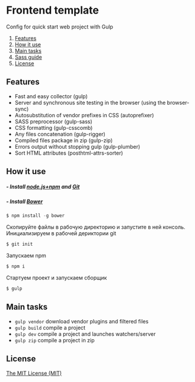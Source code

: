 # Frontend template
Config for quick start web project with Gulp

1. [Features](#features)
2. [How it use](#howto)
3. [Main tasks](#maintasks)
4. [Sass guide](https://github.com/egorkir/sass-guide)
5. [License](#license)

## <a name="features"></a> Features
+ Fast and easy collector (gulp)
+ Server and synchronous site testing in the browser (using the browser-sync)
+ Autosubstitution of vendor prefixes in CSS (autoprefixer)
+ SASS preprocessor (gulp-sass)
+ CSS formatting (gulp-csscomb)
+ Any files concatenation (gulp-rigger)
+ Compiled files package in zip (gulp-zip)
+ Errors output without stopping gulp (gulp-plumber)
+ Sort HTML attributes (posthtml-attrs-sorter)

## <a name="howto"></a> How it use
##### - Install <a href="https://nodejs.org">node.js+npm</a> and <a href="https://git-scm.com/downloads">Git</a>
##### - Install <a href="http://bower.io/">Bower</a>

```js
$ npm install -g bower
```
Скопируйте файлы в рабочую директорию и запустите в ней консоль.<br>
Инициализируем в рабочей дериктории git

```js
$ git init
```
Запускаем npm

```js
$ npm i
```
Стартуем проект и запускаем сборщик

```js
$ gulp
```
## <a name="maintasks"></a> Main tasks
+ `gulp vendor` download vendor plugins and filtered files
+ `gulp build` compile a project
+ `gulp dev` compile a project and launches watchers/server
+ `gulp zip` compile a project in zip

## <a name="license"></a> License
[The MIT License (MIT)](https://github.com/egorkir/frontend-template/blob/master/LICENSE)
